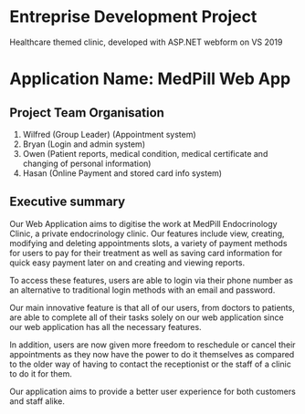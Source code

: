 # Entreprise Development Project
Healthcare themed clinic, developed with ASP.NET webform on VS 2019

# Application Name: MedPill Web App 

## Project Team Organisation

1. Wilfred (Group Leader) (Appointment system)
2. Bryan (Login and admin system)
3. Owen (Patient reports, medical condition, medical certificate and changing of personal information)
4. Hasan (Online Payment and stored card info system)

## Executive summary
Our Web Application aims to digitise the work at MedPill Endocrinology Clinic, a private endocrinology clinic. Our features include view, creating, modifying and deleting appointments slots, a variety of payment methods for users to pay for their treatment as well as saving card information for quick easy payment later on and creating and viewing reports. 

To access these features, users are able to login via their phone number as an alternative to traditional login methods with an email and password.

Our main innovative feature is that all of our users, from doctors to patients, are able to complete all of their tasks solely on our web application since our web application has all the necessary features.

In addition, users are now given more freedom to reschedule or cancel their appointments as they now have the power to do it themselves as compared to the older way of having to contact the receptionist or the staff of a clinic to do it for them.

Our application aims to provide a better user experience for both customers and staff alike.
